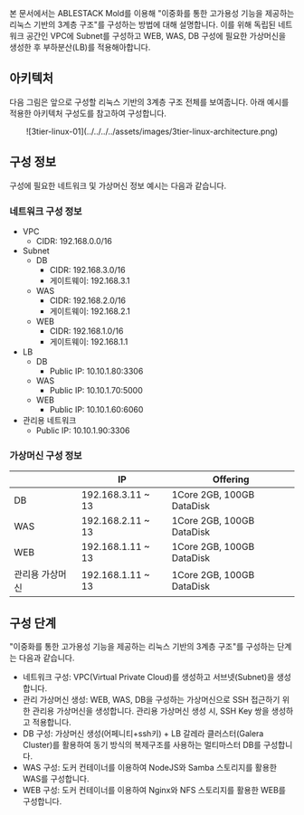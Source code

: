 본 문서에서는 ABLESTACK Mold를 이용해 "이중화를 통한 고가용성 기능을 제공하는 리눅스 기반의 3계층 구조"를 구성하는 방법에 대해 설명합니다. 
이를 위해 독립된 네트워크 공간인 VPC에 Subnet를 구성하고 WEB, WAS, DB 구성에 필요한 가상머신을 생성한 후 부하분산(LB)를 적용해아합니다.

## 아키텍처
다음 그림은 앞으로 구성할 리눅스 기반의 3계층 구조 전체를 보여줍니다.
아래 예시를 적용한 아키텍처 구성도를 참고하여 구성합니다.

<center>
![3tier-linux-01](../../../../assets/images/3tier-linux-architecture.png)
</center>

## 구성 정보
구성에 필요한 네트워크 및 가상머신 정보 예시는 다음과 같습니다.

### 네트워크 구성 정보
- VPC
    - CIDR: 192.168.0.0/16
- Subnet
    - DB
        - CIDR: 192.168.3.0/16
        - 게이트웨이: 192.168.3.1
    - WAS
        - CIDR: 192.168.2.0/16
        - 게이트웨이: 192.168.2.1
    - WEB
        - CIDR: 192.168.1.0/16
        - 게이트웨이: 192.168.1.1
- LB 
    - DB
        - Public IP: 10.10.1.80:3306
    - WAS
        - Public IP: 10.10.1.70:5000
    - WEB
        - Public IP: 10.10.1.60:6060
- 관리용 네트워크
    - Public IP: 10.10.1.90:3306

### 가상머신 구성 정보

|           | IP                | Offering                  |
| ----------| ------------------| --------------------------|
| DB        | 192.168.3.11 ~ 13 | 1Core 2GB, 100GB DataDisk |
| WAS       | 192.168.2.11 ~ 13 | 1Core 2GB, 100GB DataDisk |
| WEB       | 192.168.1.11 ~ 13 | 1Core 2GB, 100GB DataDisk |
| 관리용 가상머신 | 192.168.1.11 ~ 13 | 1Core 2GB, 100GB DataDisk |


## 구성 단계
"이중화를 통한 고가용성 기능을 제공하는 리눅스 기반의 3계층 구조"를 구성하는 단계는 다음과 같습니다.

- 네트워크 구성: VPC(Virtual Private Cloud)를 생성하고 서브넷(Subnet)을 생성합니다.
- 관리 가상머신 생성: WEB, WAS, DB을 구성하는 가상머신으로 SSH 접근하기 위한 관리용 가상머신을 생성합니다. 관리용 가상머신 생성 시, SSH Key 쌍을 생성하고 적용합니다.
- DB 구성: 가상머신 생성(어페니티+ssh키) + LB 갈레라 클러스터(Galera Cluster)를 활용하여 동기 방식의 복제구조를 사용하는 멀티마스터 DB를 구성합니다.
- WAS 구성: 도커 컨테이너를 이용하여 NodeJS와 Samba 스토리지를 활용한 WAS를 구성합니다.
- WEB 구성: 도커 컨테이너를 이용하여 Nginx와 NFS 스토리지를 활용한 WEB를 구성합니다.